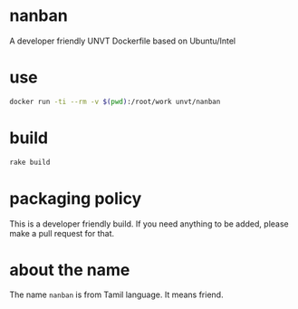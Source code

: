 # nanban
A developer friendly UNVT Dockerfile based on Ubuntu/Intel

# use
```zsh
docker run -ti --rm -v $(pwd):/root/work unvt/nanban
```

# build
```zsh
rake build
```

# packaging policy
This is a developer friendly build. If you need anything to be added, please make a pull request for that. 

# about the name
The name `nanban` is from Tamil language. It means friend.

